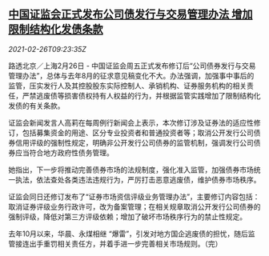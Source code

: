<!--1614333299000-->
[中国证监会正式发布公司债发行与交易管理办法 增加限制结构化发债条款](https://cn.reuters.com/article/china-csrc-corp-bond-rules-0226-idCNKBS2AQ148)
------

<div><i>2021-02-26T09:23:35Z</i></div><p>路透北京／上海2月26日 - 中国证监会周五正式发布修订后“公司债券发行与交易管理办法”，总体与去年8月的征求意见稿变化不大。办法强调，加强事中事后的监管，压实发行人及其控股股东实际控制人、承销机构、证券服务机构的相关责任，严禁逃废债等损害债权持有人权益的行为，并根据监管实践增加了限制结构化发债的有关条款。</p><p>证监会新闻发言人高莉在每周例行新闻会上表示，本次修订涉及证券法的适应性修订，包括募集资金的用途、区分专业投资者和普通投资者等；取消公开发行公司债券信用评级的强制性规定，明确非公开发行公司债券的监管机制，强调发行公司债券应当符合地方政府性债务管理。</p><p>她指出，下一步将推动完善债券市场的法规制度，强化准入监管，加强债券市场统一执法，依法查处各类违法违规行为，严厉打击恶意逃废债，维护债券市场秩序。</p><p>证监会同日还修订发布了“证券市场资信评级业务管理办法”，主要修订内容包括：取消证券评级业务行政许可，改为备案管理；在相关规章取消公开发行公司债券的强制评级，降低对第三方评级依赖；增加了破坏市场秩序行为的禁止性规定。</p><p>去年10月以来，华晨、永煤相继 “爆雷”，引发对地方国企逃废债的担忧，随后监管接连出手重罚相关责任方，并着手进一步完善相关市场规则。（完）</p>
